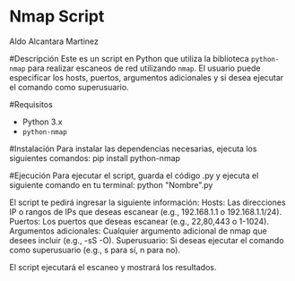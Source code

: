 # Nmap Script
Aldo Alcantara Martinez 

#Descripción
Este es un script en Python que utiliza la biblioteca `python-nmap` para realizar escaneos de red utilizando `nmap`. El usuario puede especificar los hosts, puertos, argumentos adicionales y si desea ejecutar el comando como superusuario.

#Requisitos
- Python 3.x
- `python-nmap`

#Instalación
Para instalar las dependencias necesarias, ejecuta los siguientes comandos:
pip install python-nmap

#Ejecución
Para ejecutar el script, guarda el código .py y ejecuta el siguiente comando en tu terminal:
python "Nombre".py

El script te pedirá ingresar la siguiente información:
Hosts: Las direcciones IP o rangos de IPs que deseas escanear (e.g., 192.168.1.1 o 192.168.1.1/24).
Puertos: Los puertos que deseas escanear (e.g., 22,80,443 o 1-1024).
Argumentos adicionales: Cualquier argumento adicional de nmap que desees incluir (e.g., -sS -O).
Superusuario: Si deseas ejecutar el comando como superusuario (e.g., s para sí, n para no).

El script ejecutará el escaneo y mostrará los resultados.
